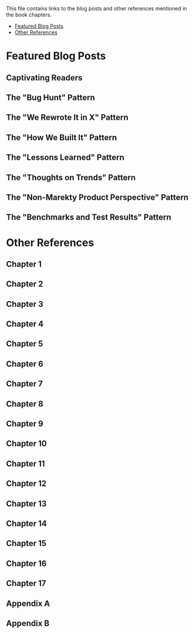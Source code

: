 This file contains links to the blog posts and other references mentioned in the book chapters.

- [Featured Blog Posts](#featured-blog-posts)
- [Other References](#other-references)
# Featured Blog Posts

## Captivating Readers

## The "Bug Hunt" Pattern

## The "We Rewrote It in X" Pattern

## The "How We Built It" Pattern

## The "Lessons Learned" Pattern

## The "Thoughts on Trends" Pattern

## The "Non-Marekty Product Perspective" Pattern

## The "Benchmarks and Test Results" Pattern

# Other References

## Chapter 1

## Chapter 2

## Chapter 3

## Chapter 4

## Chapter 5

## Chapter 6

## Chapter 7

## Chapter 8

## Chapter 9

## Chapter 10

## Chapter 11

## Chapter 12

## Chapter 13

## Chapter 14

## Chapter 15

## Chapter 16

## Chapter 17

## Appendix A

## Appendix B
